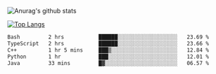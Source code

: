![Anurag's github stats](https://github-readme-stats-rosy-xi.vercel.app/api?username=wkmyws&show_icons=true&theme=transparent&count_private=true)

[![Top Langs](https://github-readme-stats-rosy-xi.vercel.app/api/top-langs/?username=wkmyws&layout=pie&hide=C%23,html,matlab,asp.net,css,Mathematica)](https://github.com/wkmyws)

<!--START_SECTION:waka-->

```txt
Bash         2 hrs           ██████░░░░░░░░░░░░░░░░░░░   23.69 %
TypeScript   2 hrs           ██████░░░░░░░░░░░░░░░░░░░   23.66 %
C++          1 hr 5 mins     ███▒░░░░░░░░░░░░░░░░░░░░░   12.84 %
Python       1 hr            ███░░░░░░░░░░░░░░░░░░░░░░   12.01 %
Java         33 mins         █▓░░░░░░░░░░░░░░░░░░░░░░░   06.57 %
```

<!--END_SECTION:waka-->
